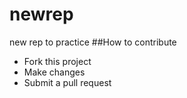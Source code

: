 # newrep
new rep to practice
##How to contribute 
- Fork this project
- Make changes
- Submit a pull request
